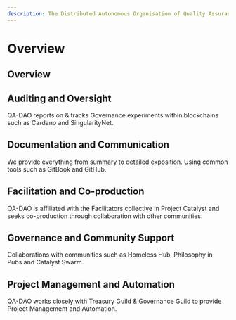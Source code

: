 ```yaml
---
description: The Distributed Autonomous Organisation of Quality Assurance
---
```


# Overview

## Overview

## **Auditing and Oversight**

QA-DAO reports on & tracks Governance experiments within blockchains such as Cardano and SingularityNet.

## **Documentation and Communication**

We provide everything from summary to detailed exposition. Using common tools such as GitBook and GitHub.

## **Facilitation and Co-production**

QA-DAO is affiliated with the Facilitators collective in Project Catalyst and seeks co-production through collaboration with other communities.

## **Governance and Community Support**

Collaborations with communities such as Homeless Hub, Philosophy in Pubs and Catalyst Swarm.

## **Project Management and Automation**

QA-DAO works closely with Treasury Guild & Governance Guild to provide Project Management and Automation.
